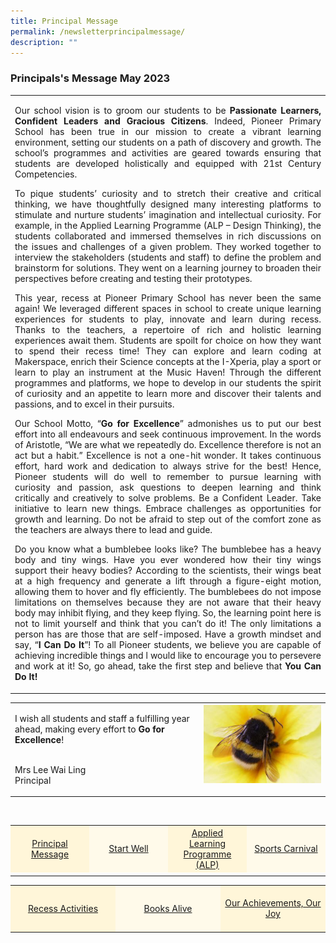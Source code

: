 ```yaml
---
title: Principal Message
permalink: /newsletterprincipalmessage/
description: ""
---
```

### Principals's Message May 2023

<table>
<tbody>
<tr>
<td>
<p align="justify">Our school vision is to groom our students to be <b>Passionate Learners, Confident Leaders and Gracious Citizens</b>. Indeed, Pioneer Primary School has been true in our mission to create a vibrant learning environment, setting our students on a path of discovery and growth. The school’s programmes and activities are geared towards ensuring that students are developed holistically and equipped with 21st Century Competencies.</p>

<p align="justify">To pique students’ curiosity and to stretch their creative and critical thinking, we have thoughtfully designed many interesting platforms to stimulate and nurture students’ imagination and intellectual curiosity. For example, in the Applied Learning Programme (ALP – Design Thinking), the students collaborated and immersed themselves in rich discussions on the issues and challenges of a given problem. They worked together to interview the stakeholders (students and staff) to define the problem and brainstorm for solutions. They went on a learning journey to broaden their perspectives before creating and testing their prototypes. </p>

<p align="justify">This year, recess at Pioneer Primary School has never been the same again! We leveraged different spaces in school to create unique learning experiences for students to play, innovate and learn during recess. Thanks to the teachers, a repertoire of rich and holistic learning experiences await them. Students are spoilt for choice on how they want to spend their recess time! They can explore and learn coding at Makerspace, enrich their Science concepts at the I-Xperia, play a sport or learn to play an instrument at the Music Haven! Through the different programmes and platforms, we hope to develop in our students the spirit of curiosity and an appetite to learn more and discover their talents and passions, and to excel in their pursuits. </p>

<p align="justify">Our School Motto, “<b>Go for Excellence</b>” admonishes us to put our best effort into all endeavours and seek continuous improvement. In the words of Aristotle, “We are what we repeatedly do. Excellence therefore is not an act but a habit.” Excellence is not a one-hit wonder. It takes continuous effort, hard work and dedication to always strive for the best! Hence, Pioneer students will do well to remember to pursue learning with curiosity and passion, ask questions to deepen learning and think critically and creatively to solve problems. Be a Confident Leader. Take initiative to learn new things. Embrace challenges as opportunities for growth and learning. Do not be afraid to step out of the comfort zone as the teachers are always there to lead and guide.</p>

<p align="justify">Do you know what a bumblebee looks like? The bumblebee has a heavy body and tiny wings. Have you ever wondered how their tiny wings support their heavy bodies? According to the scientists, their wings beat at a high frequency and generate a lift through a figure-eight motion, allowing them to hover and fly efficiently. The bumblebees do not impose limitations on themselves because they are not aware that their heavy body may inhibit flying, and they keep flying. So, the learning point here is not to limit yourself and think that you can’t do it! The only limitations a person has are those that are self-imposed. Have a growth mindset and say, “<b>I Can Do It</b>”! To all Pioneer students, we believe you are capable of achieving incredible things and l would like to encourage you to persevere and work at it! So, go ahead, take the first step and believe that <b>You Can Do It!</b></p>
</td>
</tr>
</tbody>
</table>
	

<table>
<tbody>
<tr>
<td style="width: 60%;"><p>I wish all students and staff a fulfilling year ahead, making every effort to 
	<b>Go for Excellence</b>!<br><br>

Mrs Lee Wai Ling<br>
Principal</p></td>
	<td style="width: 40%;"><img src="/images/Newsletter/newsletter01.jpeg"><p></p></td>
</tr>
</tbody>
</table>




<br>
<table style="width: 100%;" border="0">
<tbody>
<tr style="height: 75px;"><td style="text-align: center; width: 25%; vertical-align: middle;background-color: #FFF6D9; border-color: white;"><a href="/newsletterprincipalmessage/">Principal Message</a></td>
<td style="text-align: center; width: 25%; vertical-align: middle;background-color: #FFFAEA; border-color: white;"><a href="/newsletterstartwell">Start Well </a></td>
<td style="text-align: center; width: 25%; vertical-align: middle;background-color: #FFF6D9; border-color: white;"><a href="/newsletteralp">Applied Learning Programme (ALP)</a></td>
<td style="text-align: center; width: 25%; vertical-align: middle; background-color: #FFFAEA; border-color: white;"><a href="/newslettersportcarnival">Sports Carnival</a></td>
	</tr><tr><td></td></tr></tbody>
</table>
	
<table style="width: 100%;" border="0">
<tbody>
<tr style="height: 75px;"><td style="text-align: center; width: 33%; vertical-align: middle;background-color: #FFF6D9; border-color: white;"><a href="/newsletterrecessactivities">Recess Activities</a></td>
<td style="text-align: center; width: 33%; vertical-align: middle; background-color: #FFFAEA; border-color: white;"><a href="/newsletterbooksalive">Books Alive</a></td>
<td style="text-align: center; width: 33%; vertical-align: middle;background-color: #FFF6D9; border-color: white;"><a href="/newsletterourachievements">Our Achievements, Our Joy</a></td>
</tr></tbody>
</table>
